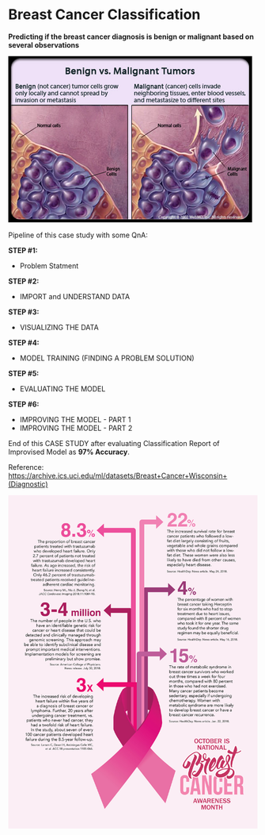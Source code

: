 # Breast Cancer Classification

<b>Predicting if the breast cancer diagnosis is benign or malignant based on several observations</b>

![](NIKHIL-GUPTA-BENING-MALIGNANT.jpg)</br>

Pipeline of this case study with some QnA:

<b>STEP #1:</b>
- Problem Statment

<b>STEP #2:</b>
- IMPORT and UNDERSTAND DATA 

<b>STEP #3:</b>
- VISUALIZING THE DATA

<b>STEP #4:</b>
- MODEL TRAINING (FINDING A PROBLEM SOLUTION)

<b>STEP #5:</b>
- EVALUATING THE MODEL

<b>STEP #6:</b>
- IMPROVING THE MODEL - PART 1
- IMPROVING THE MODEL - PART 2

End of this CASE STUDY after evaluating Classification Report of Improvised Model as <b>97% Accuracy</b>.

Reference: https://archive.ics.uci.edu/ml/datasets/Breast+Cancer+Wisconsin+(Diagnostic)

![](NIKHIL-GUPTA-CASE-STUDY-BREAST-CANCER-CLASSIFICATION.jpg)</br>
